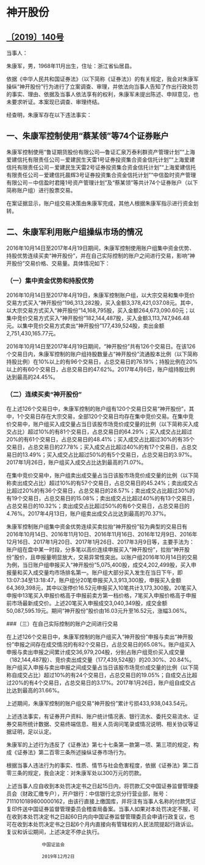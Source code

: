 # 神开股份

## [〔2019〕140号](http://www.csrc.gov.cn/pub/zjhpublic/G00306212/201912/t20191211_367271.htm)


当事人：

朱康军，男，1968年11月出生，住址：浙江省仙居县。

依据《中华人民共和国证券法》（以下简称《证券法》）的有关规定，我会对朱康军操纵“神开股份”行为进行了立案调查、审理，并依法向当事人告知了作出行政处罚的事实、理由、依据及当事人依法享有的权利，朱康军未提出陈述、申辩意见，也未要求听证。本案现已调查、审理终结。

经查明，朱康军存在以下违法事实：

## 一、朱康军控制使用“蔡某领”等74个证券账户

朱康军控制使用“鲁证期货股份有限公司—鲁证汇泉万泰利群资产管理计划”“上海爱建信托有限责任公司－爱建民生天雷1号证券投资集合资金信托计划”“上海爱建信托有限责任公司－爱建民生天雷2号证券投资集合资金信托计划”“上海爱建信托有限责任公司－爱建信托晨辉3号证券投资集合资金信托计划”“中信盈时资产管理有限公司－中信盈时君隆1号资产管理计划”及“蔡某领”等共计74个证券账户（以下简称账户组）进行股票交易。

在案证据显示，账户组交易决策由朱康军完成，其他人根据朱康军指示进行资金划转。

## 二、朱康军利用账户组操纵市场的情况

2016年10月14日至2017年4月19日期间，朱康军控制使用账户组集中资金优势、持股优势连续买卖“神开股份”，并在自己实际控制的账户之间进行交易，影响“神开股份”交易价格、交易量。具体情况如下：

### （一）集中资金优势和持股优势

2016年10月14日至2017年4月19日，朱康军控制账户组，以大宗交易和集中竞价交易方式买入“神开股份”196,313,282股，买入金额3,378,421,037.08元。其中，以大宗交易方式买入“神开股份”14,168,795股，买入金额264,673,090.60元；以集中竞价交易方式买入“神开股份”182,144,487股，买入金额3,113,747,946.48元。以集中竞价交易方式卖出“神开股份”177,439,524股，卖出金额2,751,430,165.77元。

2016年10月14日至2017年4月19日期间，“神开股份”共有126个交易日。在该126个交易日内，朱康军控制的账户组持股数量占“神开股份”流通股本比例（以下简称持股比例）在10%以上的有96个交易日，占总交易日的76.19%；持股比例在20%以上的有60个交易日，占总交易日的47.62%。2017年4月6日，账户组持股比例达到最高的24.45%。

 ### （二）连续买卖“神开股份” 

在上述126个交易日中，朱康军控制的账户组有120个交易日交易“神开股份”，其中，1个交易日存在大宗交易，全部120个交易日均存在集中竞价交易。在集中竞价交易中，账户组买入成交量占当日该股市场竞价成交量的比例（以下简称买入成交占比）超过10%的有81个交易日，占总交易日的64.29%；买入成交占比超过20%的有61个交易日，占总交易日的48.41%；买入成交占比超过30%的有35个交易日，占总交易日的27.78%；买入成交占比超过40%的有17个交易日，占总交易日的13.49%；买入成交占比超过50%的有5个交易日，占总交易日的3.97%。2017年1月26日，账户组买入成交占比达到最高的71.07%。

在集中竞价交易中，账户组卖出成交量占当日该股市场竞价成交量的比例（以下简称卖出成交占比）超过10%的有57个交易日，占总交易日的45.24%；卖出成交占比超过20%的有36个交易日，占总交易日的28.57%；卖出成交占比超过30%的有19个交易日，占总交易日的15.08%；卖出成交占比超过40%的有13个交易日，占总交易日的10.32%；卖出成交占比超过50%的有6个交易日，占总交易日的4.76%。2017年4月13日，账户组卖出成交占比达到最高的70.37%。

朱康军控制账户组集中资金优势连续买卖拉抬“神开股份”较为典型的交易日有2016年10月14日、2016年11月10日、2016年11月16日、2016年12月9日、2016年12月16日、2017年1月20日、2017年1月26日、2017年3月9日等，主要手法为：账户组在盘中某一时段，分多笔以高价连续申报买入“神开股份”，拉抬“神开股份”股价，且申报量明显放大，交易异常性突出。以账户组2016年10月14日的交易为例，当日账户组申报买入“神开股份”5,075,400股，成交4,202,499股，买入申报量和买入成交量均市场排名第一。账户组大部分买入发生在当日下午，即13:07:34至13:18:47，账户组分20笔申报买入3,913,300股，申报买入金额64,369,398元，其中以涨停价16.52元申报买入10笔共计3,173,300股。20笔买入申报中13笔买入申报价格高于申报前卖方第一档价格，7笔买入申报价格高于申报前市场最新成交价。上述20笔买入申报成交3,040,349股，成交金额50,087,595.19元。期间“神开股份”股价由16.03元升至16.52元，涨幅3.06%。

###（三）在自己实际控制的账户之间进行交易

在上述126个交易日中，朱康军控制的账户组买入“神开股份”申报与卖出“神开股份”申报之间存在成交情况的有82个交易日，占总交易日的65.08%。账户组买入申报与卖出申报之间累计成交36,979,204股，分别占账户组竞价买入成交量（182,144,487股）、竞价卖出成交量（177,439,524股）的20.30%、20.84%。账户组买入申报与卖出申报之间成交量占当日该股市场竞价成交量的比例（以下简称自成交占比）超过10%的有24个交易日，占总交易日的19.05%；自成交占比超过20%的有4个交易日，占总交易日的3.17%。2017年1月26日，账户组自成交占比达到最高的31.66%。

上述期间，朱康军控制的账户组交易“神开股份”累计亏损433,938,043.54元。

上述违法事实，有证券开户资料、账户统计情况表、银行流水、委托交易流水、证券交易所统计数据、交易终端信息、相关人员询问笔录或情况说明、相关协议等证据证明，足以认定。

朱康军的上述行为违反了《证券法》第七十七条第一款第一项、第三项的规定，构成《证券法》第二百零三条所述操纵证券市场行为。

根据当事人违法行为的事实、性质、情节与社会危害程度，依据《证券法》第二百零三条的规定，我会决定：对朱康军处以300万元的罚款。

上述当事人应自收到本处罚决定书之日起15日内，将罚款汇交中国证券监督管理委员会（财政汇缴专户），开户银行：中信银行北京分行营业部，账号：7111010189800000162，由该行直接上缴国库，并将注有当事人名称的付款凭证复印件送中国证券监督管理委员会稽查局备案。当事人如果对本处罚决定不服，可在收到本处罚决定书之日起60日内向中国证券监督管理委员会申请行政复议，也可在收到本处罚决定书之日起6个月内直接向有管辖权的人民法院提起行政诉讼。复议和诉讼期间，上述决定不停止执行。

 

 

                 中国证监会 

                 2019年12月2日

 

 

 